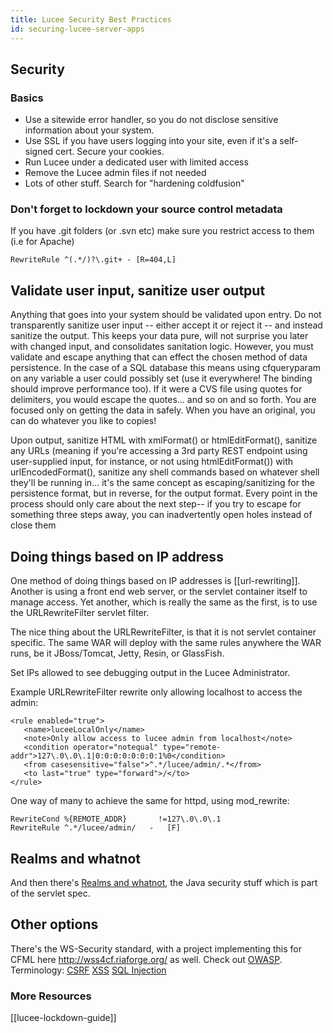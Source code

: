```yaml
---
title: Lucee Security Best Practices
id: securing-lucee-server-apps
---
```


## Security ##

### Basics ###

* Use a sitewide error handler, so you do not disclose sensitive information about your system.
* Use SSL if you have users logging into your site, even if it's a self-signed cert. Secure your cookies.
* Run Lucee under a dedicated user with limited access
* Remove the Lucee admin files if not needed
* Lots of other stuff. Search for "hardening coldfusion"

### Don't forget to lockdown your source control metadata ###

If you have .git folders (or .svn etc) make sure you restrict access to them (i.e for Apache)

```
RewriteRule ^(.*/)?\.git+ - [R=404,L]
```

## Validate user input, sanitize user output ##

Anything that goes into your system should be validated upon entry. Do not transparently sanitize user input -- either accept it or reject it -- and instead sanitize the output. This keeps your data pure, will not surprise you later with changed input, and consolidates sanitation logic. However, you must validate and escape anything that can effect the chosen method of data persistence. In the case of a SQL database this means using cfqueryparam on any variable a user could possibly set (use it everywhere! The binding should improve performance too). If it were a CVS file using quotes for delimiters, you would escape the quotes... and so on and so forth. You are focused only on getting the data in safely. When you have an original, you can do whatever you like to copies!

Upon output, sanitize HTML with xmlFormat() or htmlEditFormat(), sanitize any URLs (meaning if you're accessing a 3rd party REST endpoint using user-supplied input, for instance, or not using htmlEditFormat()) with urlEncodedFormat(), sanitize any shell commands based on whatever shell they'll be running in... it's the same concept as escaping/sanitizing for the persistence format, but in reverse, for the output format. Every point in the process should only care about the next step-- if you try to escape for something three steps away, you can inadvertently open holes instead of close them

## Doing things based on IP address ##

One method of doing things based on IP addresses is [[url-rewriting]]. Another is using a front end web server, or the servlet container itself to manage access. Yet another, which is really the same as the first, is to use the URLRewriteFilter servlet filter.

The nice thing about the URLRewriteFilter, is that it is not servlet container specific. The same WAR will deploy with the same rules anywhere the WAR runs, be it JBoss/Tomcat, Jetty, Resin, or GlassFish.

Set IPs allowed to see debugging output in the Lucee Administrator.

Example URLRewriteFilter rewrite only allowing localhost to access the admin:

```lucee
<rule enabled="true">
   <name>luceeLocalOnly</name>
   <note>Only allow access to lucee admin from localhost</note>
   <condition operator="notequal" type="remote-addr">127\.0\.0\.1|0:0:0:0:0:0:0:1%0</condition>
   <from casesensitive="false">^.*/lucee/admin/.*</from>
   <to last="true" type="forward">/</to>
</rule>
```

One way of many to achieve the same for httpd, using mod_rewrite:

```lucee
RewriteCond %{REMOTE_ADDR}       !=127\.0\.0\.1
RewriteRule ^.*/lucee/admin/   -   [F]
```

## Realms and whatnot ##

And then there's [Realms and whatnot](http://docs.oracle.com/javaee/6/tutorial/doc/bnbxj.html), the Java security stuff which is part of the servlet spec.

## Other options ##

There's the WS-Security standard, with a project implementing this for CFML here http://wss4cf.riaforge.org/ as well. Check out [OWASP](https://www.owasp.org/index.php/ColdFusion_Security_Resources). Terminology: [CSRF](http://en.wikipedia.org/wiki/Cross-site_request_forgery) [XSS](http://en.wikipedia.org/wiki/Cross-site_scripting) [SQL Injection](http://en.wikipedia.org/wiki/SQL_injection)

### More Resources ###

[[lucee-lockdown-guide]]
